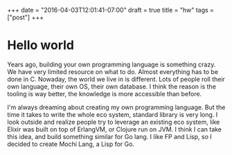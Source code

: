 +++
date = "2016-04-03T12:01:41-07:00"
draft = true
title = "hw"
tags  = ["post"]
+++

# Hello world

Years ago, building your own programming language is something crazy. We have
very limited resource on what to do. Almost everything has to be done in C.
Nowaday, the world we live in is different. Lots of people roll their own
language, their own OS, their own database. I think the reason is the tooling
is way better, the knowledge is more accessible than before.

I'm always dreaming about creating my own programming language. But the time
it takes to write the whole eco system, standard library is very long. I look
outside and realize people try to leverage an existing eco system, like Elixir
was built on top of ErlangVM, or Clojure run on JVM. I think I can take this
idea, and build something similar for Go lang. I like FP and Lisp, so I decided
to create Mochi Lang, a Lisp for Go. 

